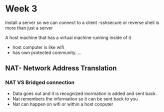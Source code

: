 # Week 3

Install a server so we can connect to a client -sshsecure or reverse shell is more than just a server 

A host machine that has a virtual machine running inside of it
* host computer is like wifi
* has own protected community.....

## NAT- Network Address Translation
### NAT VS Bridged connection 
* Data goes out and it is recognized inormation is added and sent back.
* Nat remembers the information so it can be sent back to you
* Nat can happen on wifi or within a host conputer 
